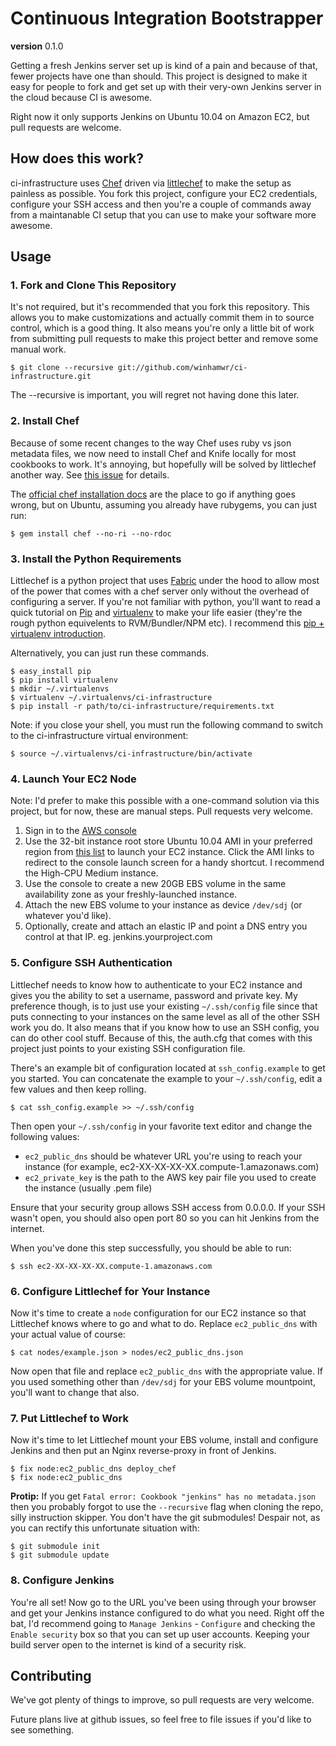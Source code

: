 # Continuous Integration Bootstrapper

**version** 0.1.0

Getting a fresh Jenkins server set up is kind of a pain and because of that,
fewer projects have one than should. This project is designed to make it easy
for people to fork and get set up with their very-own Jenkins server in the
cloud because CI is awesome.

Right now it only supports Jenkins on Ubuntu 10.04 on Amazon EC2, but pull
requests are welcome.

## How does this work?

ci-infrastructure uses  [Chef](http://wiki.opscode.com/display/chef/Home)
driven via [littlechef](https://github.com/tobami/littlechef) to make the setup
as painless as possible. You fork this project, configure your EC2 credentials,
configure your SSH access and then you're a couple of commands away from a
maintanable CI setup that you can use to make your software more awesome.

## Usage

### 1. Fork and Clone This Repository

It's not required, but it's recommended that you fork this repository. This
allows you to make customizations and actually commit them in to source
control, which is a good thing. It also means you're only a little bit of work
from submitting pull requests to make this project better and remove some
manual work.

    $ git clone --recursive git://github.com/winhamwr/ci-infrastructure.git

The --recursive is important, you will regret not having done this later.

### 2. Install Chef

Because of some recent changes to the way Chef uses ruby vs json metadata
files, we now need to install Chef and Knife locally for most cookbooks to
work. It's annoying, but hopefully will be solved by littlechef another way.
See [this issue](https://github.com/tobami/littlechef/issues/15) for details.

The [official chef installation
docs](http://wiki.opscode.com/display/chef/Workstation+Setup) are the place to
go if anything goes wrong, but on Ubuntu, assuming you already have rubygems,
you can just run:

    $ gem install chef --no-ri --no-rdoc

### 3. Install the Python Requirements

Littlechef is a python project that uses [Fabric](http://fabfile.org) under the
hood to allow most of the power that comes with a chef server only without the
overhead of configuring a server. If you're not familiar with python, you'll
want to read a quick tutorial on [Pip](http://pypi.python.org/pypi/pip) and
[virtualenv](http://www.virtualenv.org/) to make your life
easier (they're the rough python equivelents to RVM/Bundler/NPM etc). I
recommend this 
[pip + virtualenv introduction](http://www.mahdiyusuf.com/post/5282169518/beginners-guide-easy-install-pip-and-virtualenv).

Alternatively, you can just run these commands.

    $ easy_install pip
    $ pip install virtualenv
    $ mkdir ~/.virtualenvs
    $ virtualenv ~/.virtualenvs/ci-infrastructure
    $ pip install -r path/to/ci-infrastructure/requirements.txt

Note: if you close your shell, you must run the following command
to switch to the ci-infrastructure virtual environment:

    $ source ~/.virtualenvs/ci-infrastructure/bin/activate

### 4. Launch Your EC2 Node

Note: I'd prefer to make this possible with a one-command solution via this
project, but for now, these are manual steps. Pull requests very welcome.

1. Sign in to the [AWS console](http://console.aws.amazon.com)
2. Use the 32-bit instance root store Ubuntu 10.04 AMI in your preferred region
  from [this list](http://uec-images.ubuntu.com/releases/10.04/release/) to
  launch your EC2 instance. Click the AMI links to redirect to the console launch
  screen for a handy shortcut. I recommend the High-CPU Medium instance.
3. Use the console to create a new 20GB EBS volume in the same availability zone as your freshly-launched instance.
4. Attach the new EBS volume to your instance as device `/dev/sdj` (or whatever you'd like).
5. Optionally, create and attach an elastic IP and point a DNS entry you
  control at that IP. eg. jenkins.yourproject.com

### 5. Configure SSH Authentication

Littlechef needs to know how to authenticate to your EC2 instance and gives you
the ability to set a username, password and private key. My preference though,
is to just use your existing `~/.ssh/config` file since that puts connecting to
your instances on the same level as all of the other SSH work you do. It also
means that if you know how to use an SSH config, you can do other cool stuff.
Because of this, the auth.cfg that comes with this project just points to your
existing SSH configuration file.

There's an example bit of configuration located at `ssh_config.example` to get
you started. You can concatenate the example to your `~/.ssh/config`, edit a
few values and then keep rolling.

    $ cat ssh_config.example >> ~/.ssh/config

Then open your `~/.ssh/config` in your favorite text editor and change the
following values:

* `ec2_public_dns` should be whatever URL you're using to reach your instance (for example, ec2-XX-XX-XX-XX.compute-1.amazonaws.com)
* `ec2_private_key` is the path to the AWS key pair file you used to create the instance (usually .pem file)

Ensure that your security group allows SSH access from 0.0.0.0.
If your SSH wasn't open, you should also open port 80 so you can hit Jenkins from the internet.

When you've done this step successfully, you should be able to run:

    $ ssh ec2-XX-XX-XX-XX.compute-1.amazonaws.com

### 6. Configure Littlechef for Your Instance

Now it's time to create a `node` configuration for our EC2 instance so that
Littlechef knows where to go and what to do. Replace `ec2_public_dns` with your
actual value of course:

    $ cat nodes/example.json > nodes/ec2_public_dns.json

Now open that file and replace `ec2_public_dns` with the appropriate value. If
you used something other than `/dev/sdj` for your EBS volume mountpoint, you'll
want to change that also.

### 7. Put Littlechef to Work

Now it's time to let Littlechef mount your EBS volume, install and configure
Jenkins and then put an Nginx reverse-proxy in front of Jenkins.

    $ fix node:ec2_public_dns deploy_chef
    $ fix node:ec2_public_dns

**Protip:** If you get `Fatal error: Cookbook "jenkins" has no metadata.json`
then you probably forgot to use the `--recursive` flag when cloning the repo,
silly instruction skipper. You don't have the git submodules! Despair not,
as you can rectify this unfortunate situation with:

    $ git submodule init
    $ git submodule update

### 8. Configure Jenkins

You're all set! Now go to the URL you've been using through your browser and
get your Jenkins instance configured to do what you need. Right off the bat,
I'd recommend going to `Manage Jenkins` - `Configure` and checking the `Enable
security` box so that you can set up user accounts. Keeping your build server
open to the internet is kind of a security risk.

## Contributing

We've got plenty of things to improve, so pull requests are very welcome. 

Future plans live at github issues, so feel free to file issues if you'd
like to see something.
